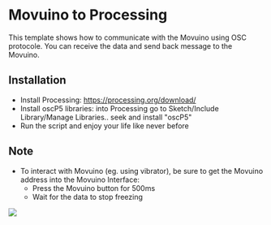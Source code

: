 # Movuino to Processing

This template shows how to communicate with the Movuino using OSC protocole. You can receive the data and send back message to the Movuino.

## Installation
* Install Processing: https://processing.org/download/
* Install oscP5 libraries: into Processing go to Sketch/Include Library/Manage Libraries.. seek and install "oscP5"
* Run the script and enjoy your life like never before
 
## Note
* To interact with Movuino (eg. using vibrator), be sure to get the Movuino address into the Movuino Interface:
  * Press the Movuino button for 500ms
  * Wait for the data to stop freezing

![](https://media.giphy.com/media/EldfH1VJdbrwY/giphy.gif)
